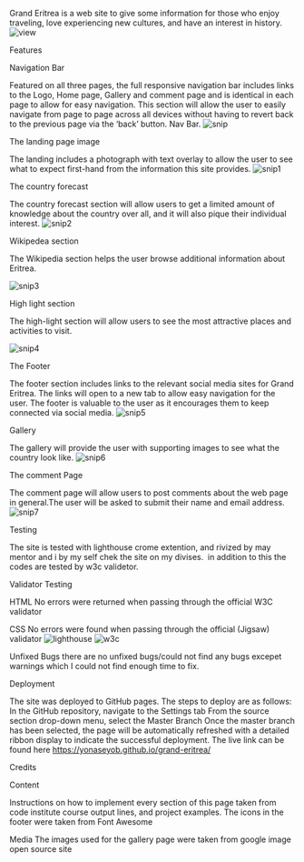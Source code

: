 Grand Eritrea is a web site to give some information for those who enjoy traveling, love experiencing new cultures, and have an interest in history.
![view](https://user-images.githubusercontent.com/112119971/195341085-5c3c81ab-4988-4c51-a8ba-63f8c213b755.PNG)

Features

Navigation Bar

Featured on all three pages, the full responsive navigation bar includes links to the Logo, Home page, Gallery and comment page and is identical in each page to allow for easy navigation.
This section will allow the user to easily navigate from page to page across all devices without having to revert back to the previous page via the ‘back’ button.
Nav Bar.
![snip](https://user-images.githubusercontent.com/112119971/195097137-8676b117-45a9-4fa7-b962-3a1046535cd5.PNG)


The landing page image

The landing includes a photograph with text overlay to allow the user to see what to expect first-hand from the information this site provides.
![snip1](https://user-images.githubusercontent.com/112119971/195098577-d4176380-3f20-412d-bcc1-e29447ad2e12.PNG)

The country forecast

The country forecast section will allow users to get a limited amount of knowledge about the country over all, and it will also pique their individual interest.
![snip2](https://user-images.githubusercontent.com/112119971/195106944-874922cd-200c-4cc3-8714-4f0bda521ab7.PNG)

Wikipedea section

The Wikipedia section helps the user browse additional information about Eritrea.

![snip3](https://user-images.githubusercontent.com/112119971/195109938-17fcbce3-8df4-45b3-b519-b0b2a9528d94.PNG)

High light section

The high-light section will allow users to see the most attractive places and activities to visit.

![snip4](https://user-images.githubusercontent.com/112119971/195113609-03cf7cd9-0af5-4157-b521-e91429e6bf07.PNG)

The Footer

The footer section includes links to the relevant social media sites for Grand Eritrea. The links will open to a new tab to allow easy navigation for the user.
The footer is valuable to the user as it encourages them to keep connected via social media.
![snip5](https://user-images.githubusercontent.com/112119971/195114240-0a1e6b1f-5059-4328-baf1-07e334e7c84f.PNG)

Gallery

The gallery will provide the user with supporting images to see what the country look like.
![snip6](https://user-images.githubusercontent.com/112119971/195114922-82055e15-62ed-4327-852c-e074a78c8de0.PNG)

The comment Page

The comment page will allow users to post comments about the web page in general.The user will be asked to submit their name and email address.
![snip7](https://user-images.githubusercontent.com/112119971/195116329-2fd5fec3-8015-4e18-afc0-e49f16967ee1.PNG)

Testing

The site is tested with lighthouse crome extention, and rivized by may mentor and i by my self chek the site on my divises.  in addition to this the codes are tested by w3c validetor.

Validator Testing

HTML
No errors were returned when passing through the official W3C validator

CSS
No errors were found when passing through the official (Jigsaw) validator
![lighthouse](https://user-images.githubusercontent.com/112119971/195335376-18a9cdd9-99b8-4a92-889f-f581597e3f72.PNG)
![w3c](https://user-images.githubusercontent.com/112119971/195335432-aa84008f-77f0-4901-8f8f-e6ff488c72fb.PNG)


Unfixed Bugs
there are no unfixed bugs/could not find any bugs excepet warnings which I could not find enough time to fix. 

Deployment

The site was deployed to GitHub pages. The steps to deploy are as follows:
In the GitHub repository, navigate to the Settings tab
From the source section drop-down menu, select the Master Branch
Once the master branch has been selected, the page will be automatically refreshed with a detailed ribbon display to indicate the successful deployment.
The live link can be found here https://yonaseyob.github.io/grand-eritrea/ 

Credits

Content

Instructions on how to implement every section of this page taken from code institute course output lines, and project examples.
The icons in the footer were taken from Font Awesome

Media
The images used for the gallery page were taken from google image open source site
























 





